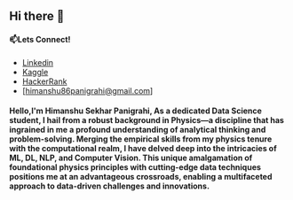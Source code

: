## Hi there 👋
#### 📫Lets Connect!
- [Linkedin](https://www.linkedin.com/in/himanshu-sekhar-panigrahi-4830a4255/)
- [Kaggle](https://www.kaggle.com/himanshupanigrahi)
- [HackerRank](https://www.hackerrank.com/himanshu86panig1)
- [himanshu86panigrahi@gmail.com]
#### Hello,I'm Himanshu Sekhar Panigrahi, As a dedicated Data Science student, I hail from a robust background in Physics—a discipline that has ingrained in me a profound understanding of analytical thinking and problem-solving. Merging the empirical skills from my physics tenure with the computational realm, I have delved deep into the intricacies of ML, DL, NLP, and Computer Vision. This unique amalgamation of foundational physics principles with cutting-edge data techniques positions me at an advantageous crossroads, enabling a multifaceted approach to data-driven challenges and innovations.
